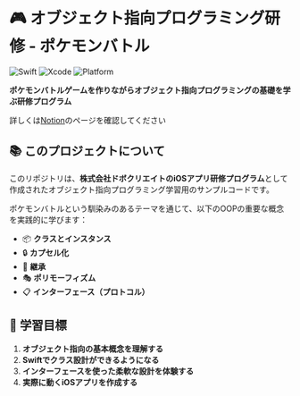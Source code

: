 # 🎮 オブジェクト指向プログラミング研修 - ポケモンバトル

![Swift](https://img.shields.io/badge/Swift-5.0-orange.svg)
![Xcode](https://img.shields.io/badge/Xcode-16.2+-blue.svg)
![Platform](https://img.shields.io/badge/Platform-iOS%20%7C%20macOS-lightgrey.svg)

**ポケモンバトルゲームを作りながらオブジェクト指向プログラミングの基礎を学ぶ研修プログラム**

詳しくは[Notion](https://www.notion.so/dobocreate/2423b2a648b880959ee6e4a78bc392b0?source=copy_link)のページを確認してください

## 📚 このプロジェクトについて

このリポジトリは、**株式会社ドボクリエイトのiOSアプリ研修プログラム**として作成されたオブジェクト指向プログラミング学習用のサンプルコードです。

ポケモンバトルという馴染みのあるテーマを通じて、以下のOOPの重要な概念を実践的に学びます：

- 📦 **クラスとインスタンス**
- 🔒 **カプセル化**
- 🔗 **継承**
- 🎭 **ポリモーフィズム**
- 📋 **インターフェース（プロトコル）**

## 🎯 学習目標

1. **オブジェクト指向の基本概念を理解する**
2. **Swiftでクラス設計ができるようになる**
3. **インターフェースを使った柔軟な設計を体験する**
4. **実際に動くiOSアプリを作成する**
